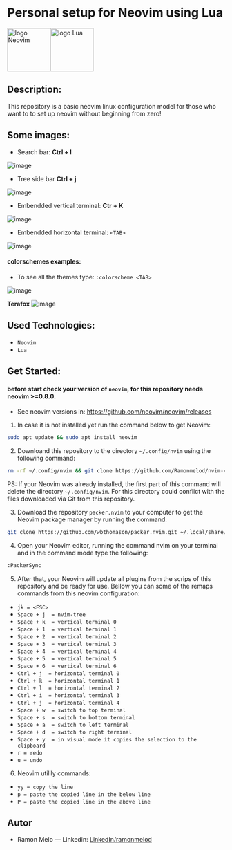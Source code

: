 # Personal setup for Neovim using Lua
<div style="display:flex;">
<img src="https://github-production-user-asset-6210df.s3.amazonaws.com/136815194/258326081-b113a23c-5c04-45aa-819c-bd04e8ac2a37.png" alt="logo Neovim" width="100" height="auto" >
<img src="https://github.com/Ramonmelod/profile-technology-icons/assets/139141993/89970707-fd3d-46e9-897e-7e51ba07ba4c" alt="logo Lua" width="100" height="auto">
</div>

## Description:

This repository is a basic neovim linux configuration model for those who want to to set up neovim without beginning from zero!

## Some images:
- Search bar: **Ctrl + l**

![image](https://github.com/user-attachments/assets/22184ffc-29ea-4c89-abc4-153a5a856289)

- Tree side bar **Ctrl + j**

![image](https://github.com/user-attachments/assets/bb6e2cdd-e6f1-4dcf-bc8f-bab5ee82e23e)

- Embendded vertical terminal: **Ctr + K**

![image](https://github.com/user-attachments/assets/2b41c77f-91f0-4732-a247-356caf4c25b9)

- Embendded horizontal terminal: `<TAB>`
  
![image](https://github.com/user-attachments/assets/41658564-1cb5-4062-8eb4-05ef3ffd6107)


#### colorschemes examples:
- To see all the themes type: `:colorscheme <TAB>`
  
![image](https://github.com/user-attachments/assets/7faaaad4-3b83-4f1a-b401-15640ea083d3)

**Terafox**
![image](https://github.com/user-attachments/assets/dbf8f48c-f788-476c-a7d8-a0f555e299e4)

 


## Used Technologies:

- `Neovim`
- `Lua`


## Get Started:

#### before start check your version of `neovim`, for this repository needs neovim >=0.8.0.

- See neovim versions in: https://github.com/neovim/neovim/releases

1. In case it is not installed yet run the command below to get Neovim:

```sh
sudo apt update && sudo apt install neovim
```

2. Downloand this repository to the directory `~/.config/nvim` using the following command:

```sh
rm -rf ~/.config/nvim && git clone https://github.com/Ramonmelod/nvim-config.git ~/.config/nvim
```

PS: If your Neovim was already installed, the first part of this command will delete the directory `~/.config/nvim`. For this directory could conflict with the files downloaded via Git from this repository.

3. Download the repository `packer.nvim` to your computer to get the Neovim package manager by running the command:

```sh
git clone https://github.com/wbthomason/packer.nvim.git ~/.local/share/nvim/site/pack/packer/start/packer.nvim
```

4. Open your Neovim editor, running the command nvim on your terminal and in the command mode type the following:

```sh
:PackerSync
```

5. After that, your Neovim will update all plugins from the scrips of this repository and be ready for use. Bellow you can some of the remaps commands from this neovim configuration:

- `jk = <ESC>`
- `Space + j  = nvim-tree`
- `Space + k  = vertical terminal 0`
- `Space + 1  = vertical terminal 1`
- `Space + 2  = vertical terminal 2`
- `Space + 3  = vertical terminal 3`
- `Space + 4  = vertical terminal 4`
- `Space + 5  = vertical terminal 5`
- `Space + 6  = vertical terminal 6`
- `Ctrl + j  = horizontal terminal 0`
- `Ctrl + k  = horizontal terminal 1`
- `Ctrl + l  = horizontal terminal 2`
- `Ctrl + i  = horizontal terminal 3`
- `Ctrl + j  = horizontal terminal 4`
- `Space + w  = switch to top terminal`
- `Space + s  = switch to bottom terminal`
- `Space + a  = switch to left terminal`
- `Space + d  = switch to right terminal`
- `Space + y  = in visual mode it copies the selection to the clipboard`
- `r = redo`
- `u = undo`

6. Neovim utilily commands:

- `yy = copy the line`
- `p = paste the copied line in the below line`
- `P = paste the copied line in the above line`

## Autor

- Ramon Melo — Linkedin: [LinkedIn/ramonmelod](https://www.linkedin.com/in/ramonmelod/)
